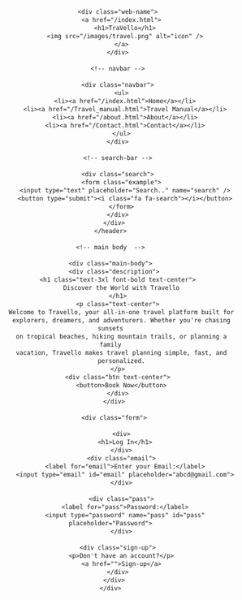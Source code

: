 <!DOCTYPE html>
<html lang="en">

<head>
  <meta charset="UTF-8" />
  <meta name="viewport" content="width=device-width, initial-scale=1.0" />
  <title>TraVello.com</title>

  <link rel="stylesheet" href="https://cdnjs.cloudflare.com/ajax/libs/font-awesome/4.7.0/css/font-awesome.min.css" />

  <link rel="stylesheet" href="style.css" />

  <link rel="preconnect" href="https://fonts.googleapis.com" />
  <link rel="preconnect" href="https://fonts.gstatic.com" crossorigin />
  <link
    href="https://fonts.googleapis.com/css2?family=Ancizar+Serif:ital,wght@0,300..900;1,300..900&family=Plus+Jakarta+Sans:ital,wght@0,200..800;1,200..800&family=Poppins:ital,wght@0,100;0,200;0,300;0,400;0,500;0,600;0,700;0,800;0,900;1,100;1,200;1,300;1,400;1,500;1,600;1,700;1,800;1,900&family=Roboto:ital,wght@0,100..900;1,100..900&display=swap"
    rel="stylesheet" />

  <link rel="preconnect" href="https://fonts.googleapis.com" />
  <link rel="preconnect" href="https://fonts.gstatic.com" crossorigin />
  <link
    href="https://fonts.googleapis.com/css2?family=Ancizar+Serif:ital,wght@0,300..900;1,300..900&family=Cardo:ital,wght@0,400;0,700;1,400&family=Playwrite+HU:wght@100..400&family=Plus+Jakarta+Sans:ital,wght@0,200..800;1,200..800&family=Poppins:ital,wght@0,400;1,100&family=Roboto:ital,wght@0,100..900;1,100..900&display=swap"
    rel="stylesheet" />

  <script src="https://cdn.jsdelivr.net/npm/@tailwindcss/browser@4"></script>
</head>

<body>

  <div class="back-img">
    <header>
      <div class="head">
        <!-- logo+name -->

        <div class="web-name">
          <a href="/index.html">
            <h1>TraVello</h1>
            <img src="/images/travel.png" alt="icon" />
          </a>
        </div>

        <!-- navbar -->

        <div class="navbar">
          <ul>
            <li><a href="/index.html">Home</a></li>
            <li><a href="/Travel_manual.html">Travel Manual</a></li>
            <li><a href="/about.html">About</a></li>
            <li><a href="/Contact.html">Contact</a></li>
          </ul>
        </div>

        <!-- search-bar -->

        <div class="search">
          <form class="example">
            <input type="text" placeholder="Search.." name="search" />
            <button type="submit"><i class="fa fa-search"></i></button>
          </form>
        </div>
      </div>
    </header>

    <!-- main body  -->

    <div class="main-body">
      <div class="description">
        <h1 class="text-3xl font-bold text-center">
          Discover the World with Travello
        </h1>
        <p class="text-center">
          Welcome to Travello, your all-in-one travel platform built for
          explorers, dreamers, and adventurers. Whether you're chasing sunsets
          on tropical beaches, hiking mountain trails, or planning a family
          vacation, Travello makes travel planning simple, fast, and
          personalized.
        </p>
        <div class="btn text-center">
          <button>Book Now</button>
        </div>
      </div>

      <div class="form">
        
          <div>
            <h1>Log In</h1>
          </div>
          <div class="email">
            <label for="email">Enter your Email:</label>
            <input type="email" id="email" placeholder="abcd@gmail.com">
          </div>

          <div class="pass">
            <label for="pass">Password:</label>
            <input type="password" name="pass" id="pass" placeholder="Password">
          </div>

        <div class="sign-up">
          <p>Don't have an account?</p>
          <a href="">Sign-up</a>
        </div>
      </div>
    </div>
  </div>
</body>

</html>
